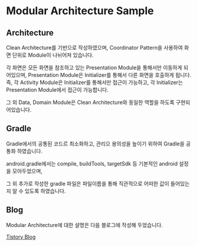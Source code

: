 # Modular Architecture Sample


## Architecture 
Clean Architecture를 기반으로 작성하였으며, Coordinator Pattern을 사용하여 화면 단위로 Module이 나뉘어져 있습니다.


각 화면은 모든 화면을 참조하고 있는 Presentation Module을 통해서만 이동하게 되어있으며, Presentation Module은 Initializer를 통해서 다른 화면을 호출하게 됩니다.
즉, 각 Activity Module은 Initializer를 통해서만 접근이 가능하고, 각 Initializer는 Presentation Module에서 접근이 가능합니다.



그 외 Data, Domain Module은 Clean Architecture와 동일한 역할을 하도록 구현되어있습니다.

## Gradle
Gradle에서의 공통된 코드르 최소화하고, 관리으 용의성을 높이기 위하여 Gradle을 공통화 하였습니다.

android.gradle에서는 compile, buildTools, targetSdk 등 기본적인 android 설정을 모아두었으며,

그 외 추가로 작성한 gradle 파일은 파일이름을 통해 직관적으로 어떠한 값이 들어있는지 알 수 있도록 하였습니다.

## Blog
Modular Architecture에 대한 설명은 다음 블로그에 작성해 두었습니다.

[Tistory Blog](https://heegs.tistory.com/69?category=915533, "Modular Architecture Example")
